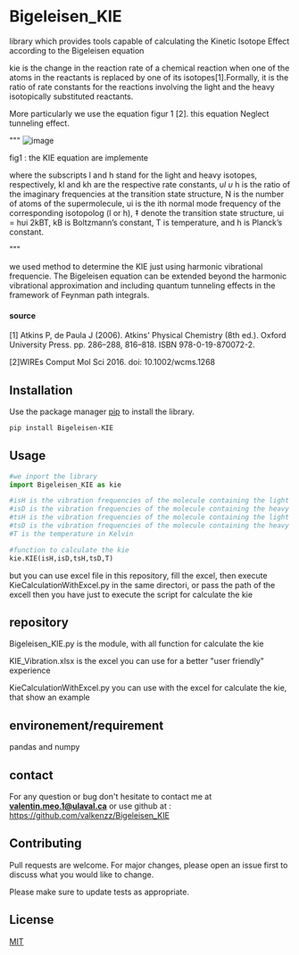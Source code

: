 # Bigeleisen_KIE
library which provides tools capable of calculating the Kinetic Isotope Effect according to the Bigeleisen equation

kie is the change in the reaction rate of a chemical reaction when one of the atoms in the reactants is replaced by one of its isotopes[1].Formally, it is the ratio of rate constants for the reactions involving the light and the heavy isotopically substituted reactants.

More particularly we use the equation figur 1 [2]. this equation Neglect tunneling effect.

"""
![image](https://user-images.githubusercontent.com/40594333/123495703-0fac0d80-d625-11eb-951f-988fb96460be.png)

fig1 : the KIE equation are implemente

where the subscripts l and h stand for the light and
heavy isotopes, respectively, kl and kh are the respective
rate constants, υ*l
υ*
h
is the ratio of the imaginary frequencies
at the transition state structure, N is the number
of atoms of the supermolecule, υi is the ith normal
mode frequency of the corresponding isotopolog (l or
h), ‡ denote the transition state structure, ui = hυi
2kBT,
kB is Boltzmann’s constant, T is temperature, and
h is Planck’s constant.

"""


we used method to determine the KIE just using harmonic vibrational frequencie. The Bigeleisen equation can be extended beyond the harmonic vibrational approximation and including quantum tunneling effects in the framework of Feynman path integrals.

#### source 
 [1] Atkins P, de Paula J (2006). Atkins' Physical Chemistry (8th ed.). Oxford University Press. pp. 286–288, 816–818. ISBN 978-0-19-870072-2.
 
 [2]WIREs Comput Mol Sci 2016. doi: 10.1002/wcms.1268


## Installation

Use the package manager [pip](https://pypi.org/project/Bigeleisen-KIE/) to install the library.

```bash
pip install Bigeleisen-KIE
```
## Usage

```python
#we inport the library
import Bigeleisen_KIE as kie

#isH is the vibration frequencies of the molecule containing the light isotope at the initial state
#isD is the vibration frequencies of the molecule containing the heavy isotope at the initial state
#tsH is the vibration frequencies of the molecule containing the light isotope at the transition state
#tsD is the vibration frequencies of the molecule containing the heavy isotope at the transition state
#T is the temperature in Kelvin

#function to calculate the kie
kie.KIE(isH,isD,tsH,tsD,T)
```
but you can use excel file in this repository, fill the excel, then execute KieCalculationWithExcel.py in the same directori, or pass the path of the excell then you have just to execute the script for calculate the kie

## repository
Bigeleisen_KIE.py is the module, with all function for calculate the kie

KIE_Vibration.xlsx is the excel you can use for a better "user friendly" experience

KieCalculationWithExcel.py you can use with the excel for calculate the kie, that show an example


## environement/requirement

pandas and numpy


## contact

For any question or bug don't hesitate to contact me at  <strong>valentin.meo.1@ulaval.ca</strong> or use github at : https://github.com/valkenzz/Bigeleisen_KIE

## Contributing
Pull requests are welcome. For major changes, please open an issue first to discuss what you would like to change.

Please make sure to update tests as appropriate.



## License
[MIT](https://choosealicense.com/licenses/mit/)
